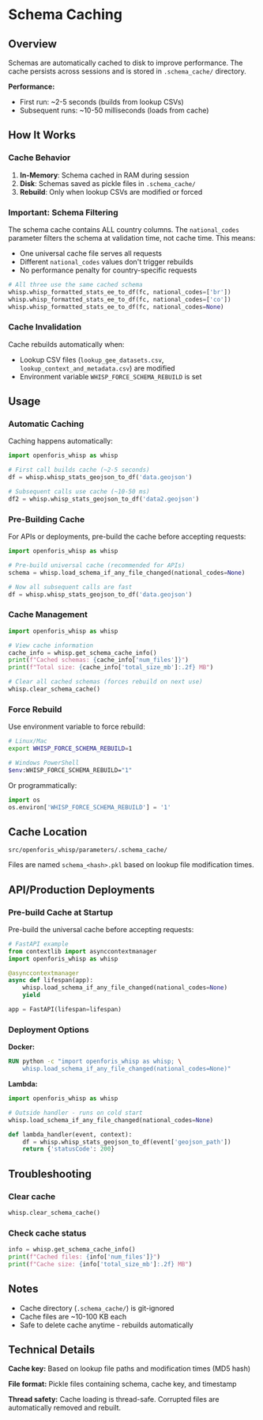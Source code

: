# Schema Caching

## Overview

Schemas are automatically cached to disk to improve performance. The cache persists across sessions and is stored in `.schema_cache/` directory.

**Performance:**
- First run: ~2-5 seconds (builds from lookup CSVs)
- Subsequent runs: ~10-50 milliseconds (loads from cache)

## How It Works

### Cache Behavior

1. **In-Memory**: Schema cached in RAM during session
2. **Disk**: Schemas saved as pickle files in `.schema_cache/`
3. **Rebuild**: Only when lookup CSVs are modified or forced

### Important: Schema Filtering

The schema cache contains ALL country columns. The `national_codes` parameter filters the schema at validation time, not cache time. This means:
- One universal cache file serves all requests
- Different `national_codes` values don't trigger rebuilds
- No performance penalty for country-specific requests

```python
# All three use the same cached schema
whisp.whisp_formatted_stats_ee_to_df(fc, national_codes=['br'])
whisp.whisp_formatted_stats_ee_to_df(fc, national_codes=['co'])
whisp.whisp_formatted_stats_ee_to_df(fc, national_codes=None)
```

### Cache Invalidation

Cache rebuilds automatically when:
- Lookup CSV files (`lookup_gee_datasets.csv`, `lookup_context_and_metadata.csv`) are modified
- Environment variable `WHISP_FORCE_SCHEMA_REBUILD` is set

## Usage

### Automatic Caching

Caching happens automatically:

```python
import openforis_whisp as whisp

# First call builds cache (~2-5 seconds)
df = whisp.whisp_stats_geojson_to_df('data.geojson')

# Subsequent calls use cache (~10-50 ms)
df2 = whisp.whisp_stats_geojson_to_df('data2.geojson')
```

### Pre-Building Cache

For APIs or deployments, pre-build the cache before accepting requests:

```python
import openforis_whisp as whisp

# Pre-build universal cache (recommended for APIs)
schema = whisp.load_schema_if_any_file_changed(national_codes=None)

# Now all subsequent calls are fast
df = whisp.whisp_stats_geojson_to_df('data.geojson')
```

### Cache Management

```python
import openforis_whisp as whisp

# View cache information
cache_info = whisp.get_schema_cache_info()
print(f"Cached schemas: {cache_info['num_files']}")
print(f"Total size: {cache_info['total_size_mb']:.2f} MB")

# Clear all cached schemas (forces rebuild on next use)
whisp.clear_schema_cache()
```

### Force Rebuild

Use environment variable to force rebuild:

```bash
# Linux/Mac
export WHISP_FORCE_SCHEMA_REBUILD=1

# Windows PowerShell
$env:WHISP_FORCE_SCHEMA_REBUILD="1"
```

Or programmatically:
```python
import os
os.environ['WHISP_FORCE_SCHEMA_REBUILD'] = '1'
```

## Cache Location

```
src/openforis_whisp/parameters/.schema_cache/
```

Files are named `schema_<hash>.pkl` based on lookup file modification times.

## API/Production Deployments

### Pre-build Cache at Startup

Pre-build the universal cache before accepting requests:

```python
# FastAPI example
from contextlib import asynccontextmanager
import openforis_whisp as whisp

@asynccontextmanager
async def lifespan(app):
    whisp.load_schema_if_any_file_changed(national_codes=None)
    yield

app = FastAPI(lifespan=lifespan)
```

### Deployment Options

**Docker:**
```dockerfile
RUN python -c "import openforis_whisp as whisp; \
    whisp.load_schema_if_any_file_changed(national_codes=None)"
```

**Lambda:**
```python
import openforis_whisp as whisp

# Outside handler - runs on cold start
whisp.load_schema_if_any_file_changed(national_codes=None)

def lambda_handler(event, context):
    df = whisp.whisp_stats_geojson_to_df(event['geojson_path'])
    return {'statusCode': 200}
```

## Troubleshooting

### Clear cache
```python
whisp.clear_schema_cache()
```

### Check cache status
```python
info = whisp.get_schema_cache_info()
print(f"Cached files: {info['num_files']}")
print(f"Cache size: {info['total_size_mb']:.2f} MB")
```

## Notes

- Cache directory (`.schema_cache/`) is git-ignored
- Cache files are ~10-100 KB each
- Safe to delete cache anytime - rebuilds automatically

## Technical Details

**Cache key:** Based on lookup file paths and modification times (MD5 hash)

**File format:** Pickle files containing schema, cache key, and timestamp

**Thread safety:** Cache loading is thread-safe. Corrupted files are automatically removed and rebuilt.
